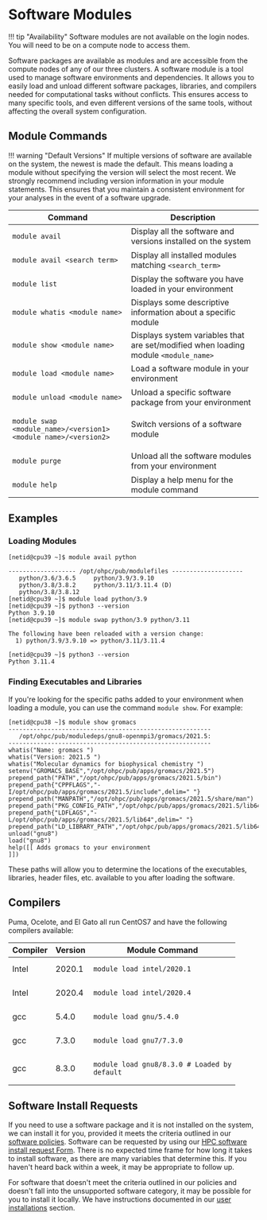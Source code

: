 # Software Modules

!!! tip "Availability"
    Software modules are not available on the login nodes. You will need to be on a compute node to access them.

Software packages are available as modules and are accessible from the compute nodes of any of our three clusters. A software module is a tool used to manage software environments and dependencies. It allows you to easily load and unload different software packages, libraries, and compilers needed for computational tasks without conflicts. This ensures access to many specific tools, and even different versions of the same tools, without affecting the overall system configuration.

## Module Commands

!!! warning "Default Versions"
    If multiple versions of software are available on the system, the newest is made the default. This means loading a module without specifying the version will select the most recent. We strongly recommend including version information in your module statements. This ensures that you maintain a consistent environment for your analyses in the event of a software upgrade.

|Command | Description|
|-|-|
|<pre><code>module avail</code></pre>| Display all the software and versions installed on the system|
|<pre><code>module avail &#60;search_term&#62;</code></pre>|Display all installed modules matching ```<search_term>```|
|<pre><code>module list</code></pre>|Display the software you have loaded in your environment|
|<pre><code>module whatis &#60;module_name&#62;</code></pre>|Displays some descriptive information about a specific module|
|<pre><code>module show &#60;module_name&#62;</code></pre>|Displays system variables that are set/modified when loading module ```<module_name>```|
|<pre><code>module load &#60;module_name&#62;</code></pre>|Load a software module in your environment|
|<pre><code>module unload &#60;module_name&#62;</code></pre>|Unload a specific software package from your environment|
|<pre><code>module swap &#60;module_name&#62;/&#60;version1&#62; &#60;module_name&#62;/&#60;version2&#62;</code></pre>| Switch versions of a software module|
|<pre><code>module purge</code></pre>| Unload all the software modules from your environment|
|<pre><code>module help</code></pre>| Display a help menu for the module command|

## Examples

### Loading Modules
```
[netid@cpu39 ~]$ module avail python

------------------- /opt/ohpc/pub/modulefiles --------------------
   python/3.6/3.6.5     python/3.9/3.9.10
   python/3.8/3.8.2     python/3.11/3.11.4 (D)
   python/3.8/3.8.12
[netid@cpu39 ~]$ module load python/3.9
[netid@cpu39 ~]$ python3 --version
Python 3.9.10
[netid@cpu39 ~]$ module swap python/3.9 python/3.11

The following have been reloaded with a version change:
  1) python/3.9/3.9.10 => python/3.11/3.11.4

[netid@cpu39 ~]$ python3 --version
Python 3.11.4
```

### Finding Executables and Libraries

If you're looking for the specific paths added to your environment when loading a module, you can use the command `module show`. For example:

```
[netid@cpu38 ~]$ module show gromacs
---------------------------------------------------------
   /opt/ohpc/pub/moduledeps/gnu8-openmpi3/gromacs/2021.5:
---------------------------------------------------------
whatis("Name: gromacs ")
whatis("Version: 2021.5 ")
whatis("Molecular dynamics for biophysical chemistry ")
setenv("GROMACS_BASE","/opt/ohpc/pub/apps/gromacs/2021.5")
prepend_path("PATH","/opt/ohpc/pub/apps/gromacs/2021.5/bin")
prepend_path{"CPPFLAGS","-I/opt/ohpc/pub/apps/gromacs/2021.5/include",delim=" "}
prepend_path("MANPATH","/opt/ohpc/pub/apps/gromacs/2021.5/share/man")
prepend_path("PKG_CONFIG_PATH","/opt/ohpc/pub/apps/gromacs/2021.5/lib64/pkgconfig")
prepend_path{"LDFLAGS","-L/opt/ohpc/pub/apps/gromacs/2021.5/lib64",delim=" "}
prepend_path("LD_LIBRARY_PATH","/opt/ohpc/pub/apps/gromacs/2021.5/lib64")
unload("gnu8")
load("gnu8")
help([[ Adds gromacs to your environment
]])
```
These paths will allow you to determine the locations of the executables, libraries, header files, etc. available to you after loading the software.



## Compilers

Puma, Ocelote, and El Gato all run CentOS7 and have the following compilers available:

|Compiler|Version|Module Command|
|-|-|-|
|Intel|2020.1|<pre><code>module load intel/2020.1</code></pre>|
|Intel|2020.4|<pre><code>module load intel/2020.4</code></pre>|
|gcc|5.4.0|<pre><code>module load gnu/5.4.0</code></pre>|
|gcc|7.3.0|<pre><code>module load gnu7/7.3.0</code></pre>|
|gcc|8.3.0|<pre><code>module load gnu8/8.3.0 # Loaded by default</code></pre>|

## Software Install Requests

If you need to use a software package and it is not installed on the system, we can install it for you, provided it meets the criteria outlined in our [software policies](../overview/#policies). Software can be requested by using our [HPC software install request Form](https://uarizona.service-now.com/sp?id=sc_cat_item&sys_id=102d93a71ba720107947edf1604bcb55&sysparm_category=84d3d1acdbc8f4109627d90d6896191f). There is no expected time frame for how long it takes to install software, as there are many variables that determine this. If you haven't heard back within a week, it may be appropriate to follow up.

For software that doesn't meet the criteria outlined in our policies and doesn't fall into the unsupported software category, it may be possible for you to install it locally. We have instructions documented in our [user installations](../user_installations/) section.




